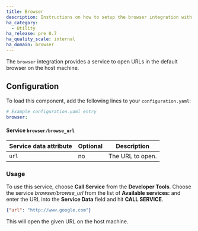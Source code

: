 ```yaml
---
title: Browser
description: Instructions on how to setup the browser integration with Home Assistant.
ha_category:
  - Utility
ha_release: pre 0.7
ha_quality_scale: internal
ha_domain: browser
---
```


The `browser` integration provides a service to open URLs in the default browser on the host machine.

## Configuration

To load this component, add the following lines to your `configuration.yaml`:

```yaml
# Example configuration.yaml entry
browser:
```

#### Service `browser/browse_url`

| Service data attribute | Optional | Description |
| ---------------------- | -------- | ----------- |
| `url`                  |       no | The URL to open.


### Usage

To use this service, choose **Call Service** from the **Developer Tools**. Choose the service *browser/browse_url* from the list of **Available services:** and enter the URL into the **Service Data** field and hit **CALL SERVICE**.

```json
{"url": "http://www.google.com"}
```

This will open the given URL on the host machine.
